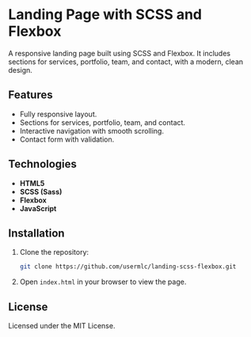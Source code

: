 # Landing Page with SCSS and Flexbox

A responsive landing page built using SCSS and Flexbox. It includes sections for services, portfolio, team, and contact, with a modern, clean design.

## Features

- Fully responsive layout.
- Sections for services, portfolio, team, and contact.
- Interactive navigation with smooth scrolling.
- Contact form with validation.

## Technologies

- **HTML5**
- **SCSS (Sass)**
- **Flexbox**
- **JavaScript**

## Installation

1. Clone the repository:
   ```bash
   git clone https://github.com/usermlc/landing-scss-flexbox.git
   ```
2. Open `index.html` in your browser to view the page.

## License

Licensed under the MIT License.
